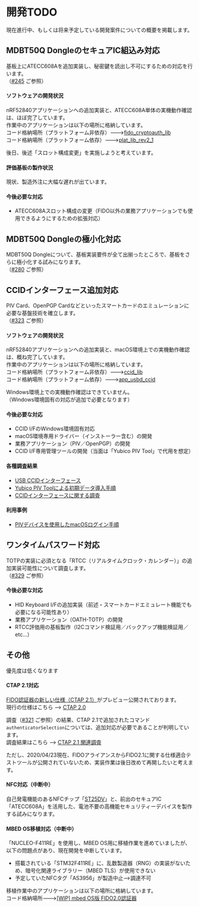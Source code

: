 # 開発TODO

現在進行中、もしくは将来予定している開発案件についての概要を掲載します。


## MDBT50Q DongleのセキュアIC組込み対応
基板上にATECC608Aを追加実装し、秘密鍵を読出し不可にするための対応を行います。<br>
（[#245](https://github.com/diverta/onecard-fido/issues/245) ご参照）

#### ソフトウェアの開発状況
nRF52840アプリケーションへの追加実装と、ATECC608A単体の実機動作確認は、ほぼ完了しています。<br>
作業中のアプリケーションは以下の場所に格納しています。<br>
コード格納場所（プラットフォーム非依存）--->[fido_cryptoauth_lib](FIDO2Device/fido_cryptoauth_lib)<br>
コード格納場所（プラットフォーム依存）--->[plat_lib_rev2_1](nRF5_SDK_v15.3.0/examples/diverta/plat_lib_rev2_1)

後日、後述「スロット構成変更」を実施しようと考えています。

#### 評価基板の製作状況
現状、製造外注に大幅な遅れが出ています。

#### 今後必要な対応
- ATECC608Aスロット構成の変更（FIDO以外の業務アプリケーションでも使用できるようにするための拡張対応）

## MDBT50Q Dongleの極小化対応
MDBT50Q Dongleについて、基板実装要件が全て出揃ったところで、基板をさらに極小化する試みになります。<br>
（[#280](https://github.com/diverta/onecard-fido/issues/280) ご参照）

## CCIDインターフェース追加対応
PIV Card、OpenPGP Cardなどといったスマートカードのエミュレーションに必要な基盤技術を確立します。<br>
（[#323](https://github.com/diverta/onecard-fido/issues/323) ご参照）

#### ソフトウェアの開発状況
nRF52840アプリケーションへの追加実装と、macOS環境上での実機動作確認は、概ね完了しています。<br>
作業中のアプリケーションは以下の場所に格納しています。<br>
コード格納場所（プラットフォーム非依存）--->[ccid_lib](CCID/ccid_lib)<br>
コード格納場所（プラットフォーム依存）--->[app_usbd_ccid](nRF5_SDK_v15.3.0/examples/diverta/plat_lib/app_usbd_ccid.c)

Windows環境上での実機動作確認はできていません。<br>
（Windows環境固有の対応が追加で必要となります）

#### 今後必要な対応
- CCID I/FのWindows環境固有対応
- macOS環境専用ドライバー（インストーラー含む）の開発
- 業務アプリケーション（PIV／OpenPGP）の開発
- CCID I/F専用管理ツールの開発（当面は「Yubico PIV Tool」で代用を想定）

#### 各種調査結果
- [USB CCIDインターフェース](CCID/ccid_lib/README.md)
- [Yubico PIV Toolによる初期データ導入手順](Research/CCID/SETUPYKPIV.md)
- [CCIDインターフェースに関する調査](Research/CCID/README.md)

#### 利用事例
- [PIVデバイスを使用したmacOSログイン手順](Research/CCID/MACPIVLOGIN.md)

## ワンタイムパスワード対応
TOTPの実装に必須となる「RTCC（リアルタイムクロック・カレンダー）」の追加実装可能性について調査します。<br>
（[#329](https://github.com/diverta/onecard-fido/issues/329) ご参照）

#### 今後必要な対応
- HID Keyboard I/Fの追加実装（前述・スマートカードエミュレート機能でも必要になる可能性あり）
- 業務アプリケーション（OATH-TOTP）の開発
- RTCC評価用の基板製作（I2Cコマンド検証用／バックアップ機能検証用／etc...）

## その他
優先度は低くなります

#### CTAP 2.1対応

[FIDO認証器の新しい仕様（CTAP 2.1）](https://fidoalliance.org/specs/fido2/fido-client-to-authenticator-protocol-v2.1-rd-20191217.html)がプレビュー公開されております。<br>
現行の仕様はこちら --> [CTAP 2.0](https://fidoalliance.org/specs/fido-v2.0-ps-20190130/fido-client-to-authenticator-protocol-v2.0-ps-20190130.html)

調査（[#321](https://github.com/diverta/onecard-fido/issues/321) ご参照）の結果、CTAP 2.1で追加されたコマンド`authenticatorSelection`については、追加対応が必要であることが判明しています。<br>
調査結果はこちら --> [CTAP 2.1 関連調査](https://github.com/diverta/onecard-fido/blob/research-CTAP2.1-new-spec/Research/CTAP_2_1/README.md)

ただし、2020/04/23現在、FIDOアライアンスからFIDO2.1に関する仕様適合テストツールが公開されていないため、実装作業は後日改めて再開したいと考えます。

#### NFC対応（中断中）

自己発電機能のあるNFCチップ「[ST25DV](https://www.st.com/ja/nfc/st25dv-i2c-series-dynamic-nfc-tags.html)」と、前出のセキュアIC「ATECC608A」を活用した、電池不要の高機能セキュリティーデバイスを製作する試みになります。

#### MBED OS移植対応（中断中）

「NUCLEO-F411RE」を使用し、MBED OS用に移植作業を進めていましたが、以下の問題点があり、現在開発を中断しています。
- 搭載されている「STM32F411RE」に、乱数製造器（RNG）の実装がないため、暗号化関連ライブラリー（MBED TLS）が使用できない
- 予定していたNFCタグ「AS3956」が製造中止-->調達不可

移植作業中のアプリケーションは以下の場所に格納しています。<br>
コード格納場所--->[[WIP] mbed OS版 FIDO2.0認証器](STM32F411RE)
